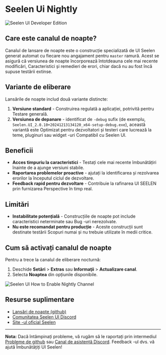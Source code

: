 # Seelen Ui Nightly

![Seelen UI Developer Edition](https://github.com/user-attachments/assets/76634b49-7b09-4ef2-9643-e93542309f5d)

## Care este canalul de noapte?

Canalul de lansare de noapte este o construcție specializată de UI Seelen
generat automat cu fiecare nou angajament pentru `master` ramură. Acest se
asigură că versiunea de noapte încorporează întotdeauna cele mai recente
modificări, Caracteristici și remedieri de erori, chiar dacă nu au fost încă
supuse testării extinse.

## Variante de eliberare

Lansările de noapte includ două variante distincte:

1. **Versiune standard** - Construirea regulată a aplicației, potrivită pentru
   Testare generală.
2. **Versiunea de depanare** - identificat de `-debug` sufix (de exemplu,
   `Seelen.UI_2.0.10+20241213134120_x64-setup-debug.exe`), această variantă este
   Optimizat pentru dezvoltatori și testeri care lucrează la teme, pluginuri sau
   widget -uri Compatibil cu Seelen UI.

## Beneficii

- **Acces timpuriu la caracteristici** - Testați cele mai recente îmbunătățiri
  înainte de a ajunge versiuni stabile.
- **Raportarea problemelor proactive** - ajutați la identificarea și rezolvarea
  erorilor la începutul ciclul de dezvoltare.
- **Feedback rapid pentru dezvoltare** - Contribuie la rafinarea UI SEELEN prin
  furnizarea Perspective în timp real.

## Limitări

- **Instabilitate potențială** - Construcțiile de noapte pot include
  caracteristici neterminate sau Bug -uri nerezolvate.
- **Nu este recomandat pentru producție** - Aceste construcții sunt destinate
  testării Scopuri numai și nu trebuie utilizate în medii critice.

## Cum să activați canalul de noapte

Pentru a trece la canalul de eliberare nocturnă:

1. Deschide **Setări** > **Extras** sau **Informaţii** > **Actualizare canal**.
2. Selecta **Noaptea** din opțiunile disponibile.

![Seelen UI How to Enable Nightly Channel](https://github.com/user-attachments/assets/ae88aeac-98cc-4424-a9e7-fb59740b694e)

## Resurse suplimentare

- [Lansări de noapte (github)](https://github.com/eythaann/Seelen-UI/releases/tag/nightly)
- [Comunitatea Seelen UI Discord](https://discord.gg/ABfASx5ZAJ)
- [Site -ul oficial Seelen](https://seelen.io)

---

**Nota:** Dacă întâmpinați probleme, vă rugăm să le raportați prin intermediul
[Probleme de github](https://github.com/eythaann/Seelen-UI/issues) sau
[Canal de asistență Discord](https://discord.gg/ABfASx5ZAJ). Feedback -ul dvs.
vă ajută Îmbunătățiți UI Seelen!
